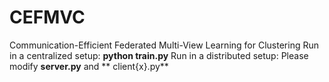 # CEFMVC
Communication-Efficient Federated Multi-View Learning for Clustering
Run in a centralized setup: **python train.py**
Run in a distributed setup: Please modify **server.py** and ** client{x}.py**
